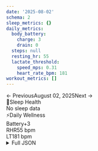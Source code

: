 ```yaml
---
date: '2025-08-02'
schema: 2
sleep_metrics: {}
daily_metrics:
  body_battery:
    charge: 3
    drain: 0
  steps: null
  resting_hr: 55
  lactate_threshold:
    speed_mps: 0.31
    heart_rate_bpm: 181
workout_metrics: []
---
```



<link rel="stylesheet" href="../../../training-data.css">

<div class="navigation-bar"><span class="nav-disabled">← Previous</span><span class="nav-current">August 02, 2025</span><span class="nav-disabled">Next →</span></div>

<div class="card-container">
<div class="metric-card sleep-card">
<div class="card-header"><span class="card-emoji">🛌</span>Sleep Health</div>
<div class="metric-primary">No sleep data</div>
</div>
<div class="metric-card wellness-card">
<div class="card-header"><span class="card-emoji">⚡</span>Daily Wellness</div>
<div class="metric-grid"><div class="metric-item"><span class="metric-label">Battery</span><span class="metric-value">+3</span></div><div class="metric-item"><span class="metric-label">RHR</span><span class="metric-value">55 bpm</span></div><div class="metric-item"><span class="metric-label">LT</span><span class="metric-value">181 bpm</span></div></div>
</div>
</div>

<script>
document.addEventListener('DOMContentLoaded', function() {
    var coll = document.getElementsByClassName("collapsible");
    var i;

    for (i = 0; i < coll.length; i++) {
        coll[i].addEventListener("click", function() {
            this.classList.toggle("active");
            var content = this.nextElementSibling;
            if (content.style.maxHeight){
                content.style.maxHeight = null;
            } else {
                content.style.maxHeight = content.scrollHeight + "px";
            } 
        });
    }
});
</script>

<details>
<summary>Full JSON</summary>

```json
{
  "date": "2025-08-02",
  "schema": 2,
  "sleep_metrics": {},
  "daily_metrics": {
    "body_battery": {
      "charge": 3,
      "drain": 0
    },
    "steps": null,
    "resting_hr": 55,
    "lactate_threshold": {
      "speed_mps": 0.31,
      "heart_rate_bpm": 181
    }
  },
  "workout_metrics": []
}
```
</details>
